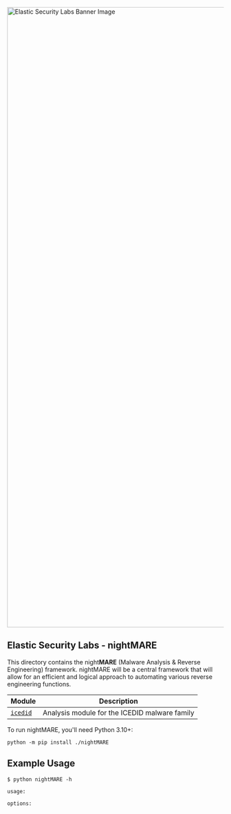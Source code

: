 <img width="1440" alt="Elastic Security Labs Banner Image" src="https://user-images.githubusercontent.com/7442091/234121634-fd2518cf-70cb-4eee-8134-393c1f712bac.png">

## Elastic Security Labs - nightMARE

This directory contains the night**MARE** (Malware Analysis & Reverse Engineering) framework. nightMARE will be a central framework that will allow for an efficient and logical approach to automating various reverse engineering functions. 

| Module | Description |
| ------ | ----------- |
| [`icedid`](../tools/icedid) | Analysis module for the ICEDID malware family |

To run nightMARE, you'll need Python 3.10+:

```
python -m pip install ./nightMARE
```

## Example Usage

```
$ python nightMARE -h

usage: 

options:
```
